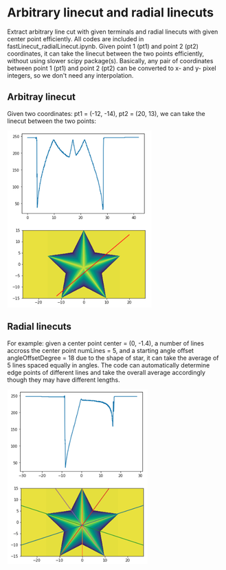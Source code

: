 # Arbitrary linecut and radial linecuts
Extract arbitrary line cut with given terminals and radial linecuts with given center point efficiently. All codes are included in fastLinecut_radialLinecut.ipynb. Given point 1 (pt1) and point 2 (pt2) coordinates, it can take the linecut between the two points efficiently, without using slower scipy package(s). Basically, any pair of coordinates between point 1 (pt1) and point 2 (pt2) can be converted to x- and y- pixel integers, so we don't need any interpolation.
## Arbitray linecut
Given two coordinates:
pt1 = (-12, -14),
pt2 = (20, 13),
we can take the linecut between the two points:

![Alt text](./screenshot1.png)
## Radial linecuts
For example: given a center point center = (0, -1.4), a number of lines accross the center point numLines = 5, and a starting angle offset angleOffsetDegree = 18 due to the shape of star, it can take the average of 5 lines spaced equally in angles. The code can automatically determine edge points of different lines and take the overall average accordingly though they may have different lengths.

![Alt text](./screenshot2.png)
